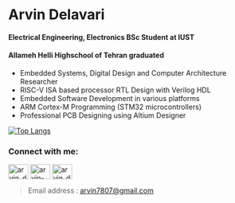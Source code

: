 Arvin Delavari
======================================
#### Electrical Engineering, Electronics BSc Student at IUST
#### Allameh Helli Highschool of Tehran graduated

- Embedded Systems, Digital Design and Computer Architecture Researcher
- RISC-V ISA based processor RTL Design with Verilog HDL
- Embedded Software Development in various platforms
- ARM Cortex-M Programming (STM32 microcontrollers)
- Professional PCB Designing using Altium Designer

[![Top Langs](https://github-readme-stats.vercel.app/api/top-langs/?username=ArvinDelavari&layout=compact&theme=highcontrast&hide_border=true&langs_count=8)](https://github.com/anuraghazra/github-readme-stats) 

<h3 align="left">Connect with me:</h3>
<p align="left">
<a href="https://t.me/arvin_delavari" target="blank"><img align="center" src="https://raw.githubusercontent.com/rahuldkjain/github-profile-readme-generator/master/src/images/icons/Social/telegram.svg" alt="arvin_delavari" height="30" width="40" /></a>
<a href="https://linkedin.com/in/arvin-delavari" target="blank"><img align="center" src="https://raw.githubusercontent.com/rahuldkjain/github-profile-readme-generator/master/src/images/icons/Social/linked-in-alt.svg" alt="arvin-delavari" height="30" width="40" /></a>
<a href="https://instagram.com/arvin_delavari" target="blank"><img align="center" src="https://raw.githubusercontent.com/rahuldkjain/github-profile-readme-generator/master/src/images/icons/Social/instagram.svg" alt="arvin_delavari" height="30" width="40" /></a>
</p>

> Email address    : arvin7807@gmail.com
